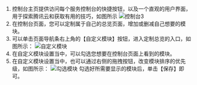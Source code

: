 1. 控制台主页提供访问每个服务控制台的快捷按钮，以及一个直观的用户界面，用于探索腾讯云和获取有用的技巧，如图所示
![控制台3](https://mc.qcloudimg.com/static/img/b72e292bbcc3f7613ceed94b91b2ef86/image.jpg)
2. 在控制台页面，您可以定制属于自己的总览页面，增加或删减自己想要的模块。
3. 可以单击页面导航条右上角的【自定义模块】按钮，进入定制总览的入口，如图所示：
![自定义模块](https://mc.qcloudimg.com/static/img/27310f238910520c73eaaa3dbbf7c6ef/image.jpg)
4. 在自定义模块设置当中，可以勾选您想要在控制台页面上看到的模块。
5. 在自定义模块设置当中，也可以通过右侧的拖拽按钮，改变模块排序的优先级，如图所示：
![勾选模块](https://mc.qcloudimg.com/static/img/07a734b04acba081e33dca9dba26d9fd/image.jpg)
勾选好所需要显示的模块后，单击【保存】即可。
